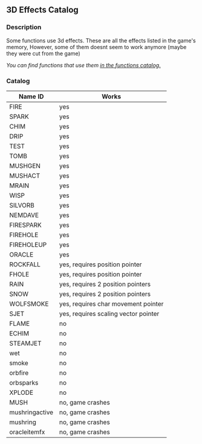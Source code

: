 
## 3D Effects Catalog

### Description

Some functions use 3d effects. These are all the effects listed in the game's memory, However, some of them doesnt seem to work anymore (maybe they were cut from the game)

*You can find functions that use them [in the functions catalog.](./func_refs/244.md)*

### Catalog

| Name ID | Works |
| ------- | ----- |
| FIRE | yes |
| SPARK | yes |
| CHIM | yes |
| DRIP | yes |
| TEST | yes |
| TOMB | yes |
| MUSHGEN | yes |
| MUSHACT | yes |
| MRAIN | yes |
| WISP | yes |
| SILVORB | yes |
| NEMDAVE | yes |
| FIRESPARK | yes |
| FIREHOLE | yes |
| FIREHOLEUP | yes |
| ORACLE | yes |
| ROCKFALL | yes, requires position pointer |
| FHOLE | yes, requires position pointer |
| RAIN | yes, requires 2 position pointers |
| SNOW | yes, requires 2 position pointers |
| WOLFSMOKE | yes, requires char movement pointer |
| SJET | yes, requires scaling vector pointer |
| FLAME | no |
| ECHIM | no |
| STEAMJET | no |
| wet | no |
| smoke | no |
| orbfire | no |
| orbsparks | no |
| XPLODE | no |
| MUSH | no, game crashes |
| mushringactive | no, game crashes |
| mushring | no, game crashes |
| oracleitemfx | no, game crashes |
